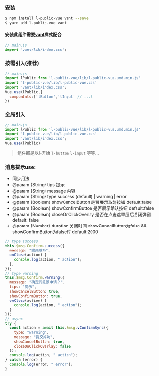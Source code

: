 ### 安装
```bash
$ npm install l-public-vue vant --save
$ yarn add l-public-vue vant
```

#### 安装此组件需要[vant](https://youzan.github.io/vant/#/zh-CN/quickstart)样式配合
```javascript
// main.js
import 'vant/lib/index.css';
```

### 按需引入(推荐)
```javascript
// main.js
import lPublic from 'l-public-vue/lib/l-public-vue.umd.min.js'
import 'l-public-vue/lib/l-public-vue.css'
import 'vant/lib/index.css';
Vue.use(lPublic,{
  compontnts:['lButton','lInput' // ...]
})
```

### 全局引入
```javascript
// main.js
import lPublic from 'l-public-vue/lib/l-public-vue.umd.min.js'
import 'l-public-vue/lib/l-public-vue.css'
import 'vant/lib/index.css';
Vue.use(lPublic)
```

>
> 组件都是以l-开始 `l-button` `l-input` 等等...
>

### 消息提示use:
 * 同步用法
 * @param {String} tips 提示
 * @param {String} message 内容
 * @param {String} type success (default) | warning | error
 * @param {Boolean} showCancelButton 是否展示取消按钮 default:false
 * @param {Boolean} showConfirmButton 是否展示确认按钮 default:false
 * @param {Boolean} closeOnClickOverlay 是否在点击遮罩层后关闭弹窗 default: false
 * @param {Number} duration 关闭时间 showCancelButton为false && showConfirmButton为false时 default:2000
```javascript
// type success
this.$msg.Confirm.success({
  message: "提交成功",
  onClose(action) {
    console.log(action, " action");
  },
});
// type warning
this.$msg.Confirm.warning({
  message: "确定同意该申请？",
  tips: "提示",
  showCancelButton: true,
  showConfirmButton: true,
  onClose(action) {
    console.log(action, " action");
  }
});
// async
try {
  const action = await this.$msg.vConfirmSync({
    type: "warning",
    message: "提交成功",
    showCancelButton: true,
    closeOnClickOverlay: false
  });
  console.log(action, " action");
} catch (error) {
  console.log(error, " error");
}
```